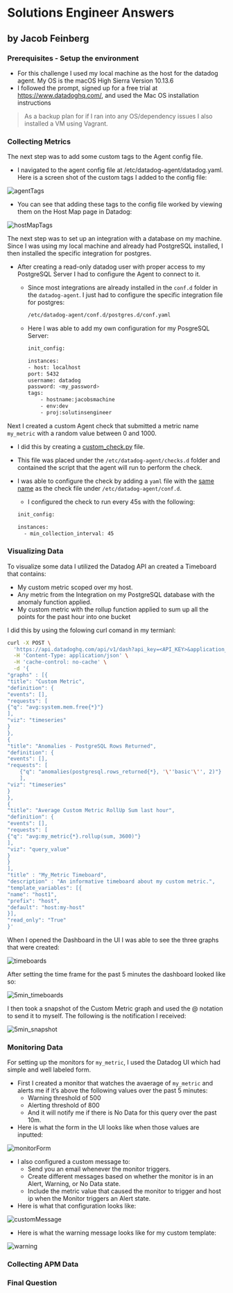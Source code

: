 # Solutions Engineer Answers

## by Jacob Feinberg

### Prerequisites - Setup the environment

- For this challenge I used my local machine as the host for the datadog agent. My OS is the macOS High Sierra Version 10.13.6
- I followed the prompt, signed up for a free trial at https://www.datadoghq.com/, and used the Mac OS installation instructions

> As a backup plan for if I ran into any OS/dependency issues I also installed a VM using Vagrant.

### Collecting Metrics

The next step was to add some custom tags to the Agent config file.

- I navigated to the agent config file at /etc/datadog-agent/datadog.yaml. Here is a screen shot of the custom tags I added to the config file:

![agentTags](https://github.com/JTFeinberg/hiring-engineers/blob/Jacob_Feinberg_Solutions_Engineer/Collecting%20Metrics/Tags_Agent_Config_File.png)

- You can see that adding these tags to the config file worked by viewing them on the Host Map page in Datadog:

![hostMapTags](https://github.com/JTFeinberg/hiring-engineers/blob/Jacob_Feinberg_Solutions_Engineer/Collecting%20Metrics/Tags_Host_Map_UI.png)

The next step was to set up an integration with a database on my machine. Since I was using my local machine and already had PostgreSQL installed, I then installed the specific integration for postgres.

- After creating a read-only datadog user with proper access to my PostgreSQL Server I had to configure the Agent to connect to it.

  - Since most integrations are already installed in the `conf.d` folder in the `datadog-agent`. I just had to configure the specific integration file for postgres:

    ```bash
    /etc/datadog-agent/conf.d/postgres.d/conf.yaml
    ```

  - Here I was able to add my own configuration for my PosgreSQL Server:

    ```bash
    init_config:

    instances:
    - host: localhost
    port: 5432
    username: datadog
    password: <my_password>
    tags:
        - hostname:jacobsmachine
        - env:dev
        - proj:solutinsengineer
    ```

Next I created a custom Agent check that submitted a metric name `my_metric` with a random value between 0 and 1000.

- I did this by creating a [custom_check.py](https://github.com/JTFeinberg/hiring-engineers/tree/Jacob_Feinberg_Solutions_Engineer/Collecting%20Metrics/Custom%20Check/custom_check.py) file.
- This file was placed under the `/etc/datadog-agent/checks.d`
  folder and contained the script that the agent will run to perform the check.
- I was able to configure the check by adding a `yaml` file with the [same name](https://github.com/JTFeinberg/hiring-engineers/tree/Jacob_Feinberg_Solutions_Engineer/Collecting%20Metrics/Custom%20Check/custom_check.yaml) as the check file under `/etc/datadog-agent/conf.d`.

  - I configured the check to run every 45s with the following:

  ```bash
  init_config:

  instances:
    - min_collection_interval: 45
  ```

### Visualizing Data

To visualize some data I utilized the Datadog API an created a Timeboard that contains:

- My custom metric scoped over my host.
- Any metric from the Integration on my PostgreSQL database with the anomaly function applied.
- My custom metric with the rollup function applied to sum up all the points for the past hour into one bucket

I did this by using the folowing curl comand in my termianl:

```bash
curl -X POST \
  'https://api.datadoghq.com/api/v1/dash?api_key=<API_KEY>&application_key=<APP_KEY>' \
  -H 'Content-Type: application/json' \
  -H 'cache-control: no-cache' \
  -d '{
"graphs" : [{
"title": "Custom Metric",
"definition": {
"events": [],
"requests": [
{"q": "avg:system.mem.free{*}"}
],
"viz": "timeseries"
}
},
{
"title": "Anomalies - PostgreSQL Rows Returned",
"definition": {
"events": [],
"requests": [
    {"q": "anomalies(postgresql.rows_returned{*}, '\''basic'\'', 2)"}
    ],
"viz": "timeseries"
}
},
{
"title": "Average Custom Metric RollUp Sum last hour",
"definition": {
"events": [],
"requests": [
{"q": "avg:my_metric{*}.rollup(sum, 3600)"}
],
"viz": "query_value"
}
}
],
"title" : "My_Metric Timeboard",
"description" : "An informative timeboard about my custom metric.",
"template_variables": [{
"name": "host1",
"prefix": "host",
"default": "host:my-host"
}],
"read_only": "True"
}'
```

When I opened the Dashboard in the UI I was able to see the three graphs that were created:

![timeboards](https://github.com/JTFeinberg/hiring-engineers/blob/Jacob_Feinberg_Solutions_Engineer/Visualizing%20Data/Full_Timeboard.png)

After setting the time frame for the past 5 minutes the dashboard looked like so:

![5min_timeboards](https://github.com/JTFeinberg/hiring-engineers/blob/Jacob_Feinberg_Solutions_Engineer/Visualizing%20Data/5min_time_frame.png)

I then took a snapshot of the
Custom Metric graph and used the @ notation to send it to myself. The following is the notification I received:

![5min_snapshot](https://github.com/JTFeinberg/hiring-engineers/blob/Jacob_Feinberg_Solutions_Engineer/Visualizing%20Data/Snapshot_%40JacobFeinberg.png)

### Monitoring Data

For setting up the monitors for `my_metric`, I used the Datadog UI which had simple and well labeled form.

- First I created a monitor that watches the avaerage of `my_metric` and alerts me if it’s above the following values over the past 5 minutes:
  - Warning threshold of 500
  - Alerting threshold of 800
  - And it will notify me if there is No Data for this query over the past 10m.
- Here is what the form in the UI looks like when those values are inputted:

![monitorForm](https://github.com/JTFeinberg/hiring-engineers/blob/Jacob_Feinberg_Solutions_Engineer/Monitoring%20Data/Set_Threshold_Monitoring_Levels.png)

- I also configured a custom message to:
  - Send you an email whenever the monitor triggers.
  - Create different messages based on whether the monitor is in an Alert, Warning, or No Data state.
  - Include the metric value that caused the monitor to trigger and host ip when the Monitor triggers an Alert state.
- Here is what that configuration looks like:

![customMessage](https://github.com/JTFeinberg/hiring-engineers/blob/Jacob_Feinberg_Solutions_Engineer/Monitoring%20Data/Custom_Message.png)

- Here is what the warning message looks like for my custom template:

![warning](https://github.com/JTFeinberg/hiring-engineers/blob/Jacob_Feinberg_Solutions_Engineer/Monitoring%20Data/Warning_Notification.png)

### Collecting APM Data

### Final Question

```

```
